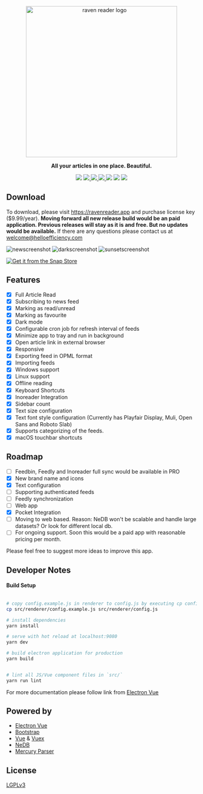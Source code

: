 <p align="center">
    <a href="https://github.com/mrgodhani/rss-reader">
        <img alt="raven reader logo" src="https://github.com/mrgodhani/rss-reader/blob/master/raven-logo.png?raw=true" width="400">
    </a>
</p>

<p align="center">
    <strong>All your articles in one place. Beautiful.</strong>
</p>

<p align="center">
<img src="https://img.shields.io/github/package-json/v/hello-efficiency-inc/raven-reader">    
<a href="https://travis-ci.org/mrgodhani/raven-reader">
<img src="https://travis-ci.org/mrgodhani/raven-reader.svg?branch=master">
</a>
<a href="https://codeclimate.com/github/mrgodhani/raven-reader/maintainability">
<img src="https://api.codeclimate.com/v1/badges/b19f2a2aaaeae1f85910/maintainability" />
</a>
<a href="https://david-dm.org/mrgodhani/raven-reader" title="dependencies status">
<img src="https://david-dm.org/mrgodhani/raven-reader/status.svg"/>
</a>
<a href="https://david-dm.org/mrgodhani/raven-reader?type=dev" title="devDependencies status">
<img src="https://david-dm.org/mrgodhani/raven-reader/dev-status.svg"/></a>
<a title="MadeWithVueJs.com Shield" href="https://madewithvuejs.com/p/rss-reader-v2-0/shield-link"> <img src="https://madewithvuejs.com/storage/repo-shields/12-shield.svg"/></a>
<a href="https://app.fossa.io/projects/git%2Bgithub.com%2Fmrgodhani%2Fraven-reader?ref=badge_shield" alt="FOSSA Status"><img src="https://app.fossa.io/api/projects/git%2Bgithub.com%2Fmrgodhani%2Fraven-reader.svg?type=shield"/></a>
</p>

## Download
To download, please visit https://ravenreader.app and purchase license key ($9.99/year).
**Moving forward all new release build would be an paid application. Previous releases will stay as it is and free. But no updates would be available.** If there are any questions please contact us at [welcome@helloefficiency.com](welcome@helloefficiency.com)

![newscreenshot](/newscreenshot.png)
![darkscreenshot](/darkscreenshot.png)
![sunsetscreenshot](/sunsetscreenshot.png)

<a href="https://snapcraft.io/raven-reader">
  <img alt="Get it from the Snap Store" src="https://snapcraft.io/static/images/badges/en/snap-store-black.svg" />
</a>

## Features

- [x] Full Article Read
- [x] Subscribing to news feed
- [x] Marking as read/unread
- [x] Marking as favourite
- [x] Dark mode
- [x] Configurable cron job for refresh interval of feeds
- [x] Minimize app to tray and run in background
- [x] Open article link in external browser
- [x] Responsive
- [x] Exporting feed in OPML format
- [x] Importing feeds
- [x] Windows support
- [x] Linux support
- [x] Offline reading
- [x] Keyboard Shortcuts
- [x] Inoreader Integration
- [x] Sidebar count
- [x] Text size configuration
- [x] Text font style configuration (Currently has Playfair Display, Muli, Open Sans and Roboto Slab)
- [x] Supports categorizing of the feeds. 
- [x] macOS touchbar shortcuts

## Roadmap
- [ ] Feedbin, Feedly and Inoreader full sync would be available in PRO
- [x] New brand name and icons
- [x] Text configuration
- [ ] Supporting authenticated feeds
- [ ] Feedly synchronization
- [ ] Web app
- [x] Pocket Integration
- [ ] Moving to web based. Reason: NeDB won't be scalable and handle large datasets? Or look for different local db.
- [ ] For ongoing support. Soon this would be a paid app with reasonable pricing per month.

Please feel free to suggest more ideas to improve this app.


## Developer Notes

#### Build Setup

``` bash

# copy config.example.js in renderer to config.js by executing cp config.example.js config.js and set Mercury parser token
cp src/renderer/config.example.js src/renderer/config.js

# install dependencies
yarn install

# serve with hot reload at localhost:9080
yarn dev

# build electron application for production
yarn build


# lint all JS/Vue component files in `src/`
yarn run lint

```

For more documentation please follow link from [Electron Vue](https://simulatedgreg.gitbooks.io/electron-vue/content/)

## Powered by

- [Electron Vue](https://github.com/SimulatedGREG/electron-vue)
- [Bootstrap](https://getbootstrap.com)
- [Vue](https://www.vuejs.org) & [Vuex](https://vuex.vuejs.org)
- [NeDB](https://github.com/louischatriot/nedb)
- [Mercury Parser](https://mercury.postlight.com/web-parser/)


## License
[LGPLv3](https://github.com/mrgodhani/rss-reader/blob/master/LICENSE)
